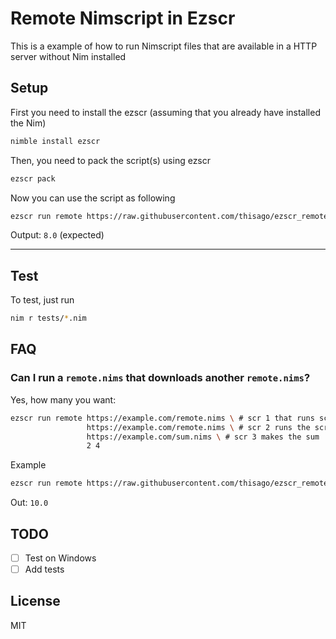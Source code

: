 # Remote Nimscript in Ezscr

This is a example of how to run Nimscript files that are available in a HTTP
server without Nim installed

## Setup

First you need to install the ezscr (assuming that you already have installed
the Nim)

```bash
nimble install ezscr
```

Then, you need to pack the script(s) using ezscr

```bash
ezscr pack
```

Now you can use the script as following

```bash
ezscr run remote https://raw.githubusercontent.com/thisago/ezscr_remote/master/examples/sum.nims 3 5
```

Output: `8.0` (expected)

---

## Test

To test, just run

```bash
nim r tests/*.nim
```

## FAQ

### Can I run a `remote.nims` that downloads another `remote.nims`?

Yes, how many you want:

```bash
ezscr run remote https://example.com/remote.nims \ # scr 1 that runs scr 2
                 https://example.com/remote.nims \ # scr 2 runs the scr 4
                 https://example.com/sum.nims \ # scr 3 makes the sum
                 2 4
```

Example

```bash
ezscr run remote https://raw.githubusercontent.com/thisago/ezscr_remote/master/config/remote.nims https://raw.githubusercontent.com/thisago/ezscr_remote/master/config/remote.nims https://raw.githubusercontent.com/thisago/ezscr_remote/master/examples/sum.nims 2 5 3
```
Out: `10.0`

## TODO

- [ ] Test on Windows
- [ ] Add tests

## License

MIT
